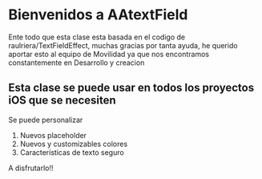 Bienvenidos a AAtextField
============

Ente todo que esta clase esta basada en el codigo de raulriera/TextFieldEffect, muchas gracias por tanta ayuda, he querido aportar esto al equipo de Movilidad ya que nos encontramos constantemente en Desarrollo y creacion

Esta clase se puede usar en todos los proyectos iOS que se necesiten
------------

Se puede personalizar

 1. Nuevos placeholder
 2. Nuevos y customizables colores 
 3. Características de texto seguro

A disfrutarlo!!
